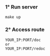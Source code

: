 ### 1° Run server

    make up

### 2° Access route

    YOUR_IP:PORT/doc
    or 
    YOUR_IP:PORT/redoc